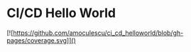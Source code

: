 # CI/CD Hello World

[![https://github.com/amoculescu/ci_cd_helloworld/blob/gh-pages/coverage.svg]]()
